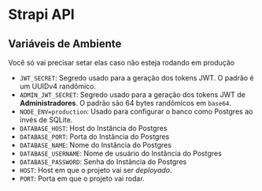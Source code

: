 # Strapi API

## Variáveis de Ambiente

Você só vai precisar setar elas caso não esteja rodando em produção

- `JWT_SECRET`: Segredo usado para a geração dos tokens JWT. O padrão é um UUIDv4 randômico.
- `ADMIN_JWT_SECRET`: Segredo usado para a geração dos tokens JWT de **Administradores**. O padrão são 64 bytes randômicos em `base64`.
- `NODE_ENV=production`: Usado para configurar o banco como Postgres ao invés de SQLite.
- `DATABASE_HOST`: Host do Instância do Postgres
- `DATABASE_PORT`: Porta do Instância do Postgres
- `DATABASE_NAME`: Nome do Instância do Postgres
- `DATABASE_USERNAME`: Nome de usuário do Instância do Postgres
- `DATABASE_PASSWORD`: Senha do Instância do Postgres
- `HOST`: Host em que o projeto vai ser _deployado_.
- `PORT`: Porta em que o projeto vai rodar.
